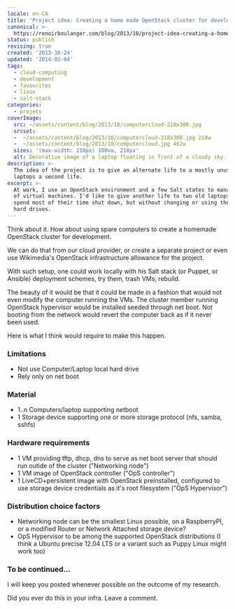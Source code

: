 ```yaml
---
locale: en-CA
title: 'Project idea: Creating a home made OpenStack cluster for development purposes'
canonical: >-
  https://renoirboulanger.com/blog/2013/10/project-idea-creating-a-home-made-openstack-cluster-for-development-purposes/
status: publish
revising: true
created: '2013-10-24'
updated: '2014-02-04'
tags:
  - cloud-computing
  - development
  - favourites
  - linux
  - salt-stack
categories:
  - projets
coverImage:
  src: ~/assets/content/blog/2013/10/computercloud-218x300.jpg
  srcset:
  -  ~/assets/content/blog/2013/10/computercloud-218x300.jpg 218w
  -  ~/assets/content/blog/2013/10/computercloud.jpg 462w
  sizes: '(max-width: 218px) 100vw, 218px'
  alt: Decorative image of a laptop floating in front of a cloudy sky.
description: >-
  The idea of the project is to give an alternate life to a mostly unused
  laptops a second life.
excerpt: >-
  At work, I use an OpenStack environment and a few Salt states to manage a set
  of virtual machines. I'd like to give another life to two old laptops that
  spend most of their time shut down, but without changing or using their local
  hard drives.
---
```


<p>Think about it. How about using spare computers to create a homemade OpenStack cluster for development.</p>

<p>We can do that from our cloud provider, or create a separate project or even use Wikimedia's OpenStack infrastructure allowance for the project.</p>

<p>With such setup, one could work locally with his Salt stack (or Puppet, or Ansible) deployment schemes, try them, trash <abbr>VMs</abbr>, rebuild.</p>

<p>The beauty of it would be that it could be made in a fashion that would not even modify the computer running the VMs. The cluster member running OpenStack hypervisor would be installed seeded through net boot. Not booting from the network would revert the computer back as if it never been used.</p>

<p>Here is what I think would require to make this happen.</p>

<h3>Limitations</h3>

<ul>
<li>Not use Computer/Laptop local hard drive</li>
<li>Rely only on net boot</li>
</ul>

<h3>Material</h3>

<ul>
<li>1..n Computers/laptop supporting netboot</li>
<li>1 Storage device supporting one or more storage protocol (<abbr>nfs</abbr>, samba, <abbr>sshfs</abbr>)</li>
</ul>

<h3>Hardware requirements</h3>

<ul>
<li>1 <abbr>VM</abbr> providing tftp, dhcp, dns to serve as net boot server that should run outide of the cluster ("Networking node")</li>
<li>1 <abbr>VM</abbr> image of OpenStack controller ("OpS controller")</li>
<li>1 LiveCD+persistent image with OpenStack preinstalled, configured to use storage device credentials as it's root filesystem ("OpS Hypervisor")</li>
</ul>

<h3>Distribution choice factors</h3>

<ul>
<li>Networking node can be the smallest Linux possible, on a RaspberryPI, or a modified Router or Network Attached storage device?</li>
<li>OpS Hypervisor to be among the supported OpenStack distributions (I think a Ubuntu precise 12.04 <abbr>LTS</abbr> or a variant such as Puppy Linux might work too)</li>
</ul>

<h3>To be continued...</h3>

<p>I will keep you posted whenever possible on the outcome of my research.</p>

<p>Did you ever do this in your infra. Leave a comment.</p>
